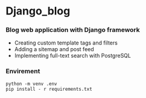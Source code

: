 # Django_blog
### Blog web application with Django framework
* Creating custom template tags and filters
* Adding a sitemap and post feed
* Implementing full-text search with PostgreSQL

### Envirement
    python -m venv .env
    pip install - r requirements.txt